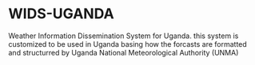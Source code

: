 # WIDS-UGANDA
Weather Information Dissemination System for Uganda.
this system is customized to be used in Uganda basing how the forcasts are formatted and structurred by Uganda National Meteorological Authority (UNMA)
